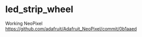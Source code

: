 led_strip_wheel
===============

Working NeoPixel https://github.com/adafruit/Adafruit_NeoPixel/commit/0b1aaed
